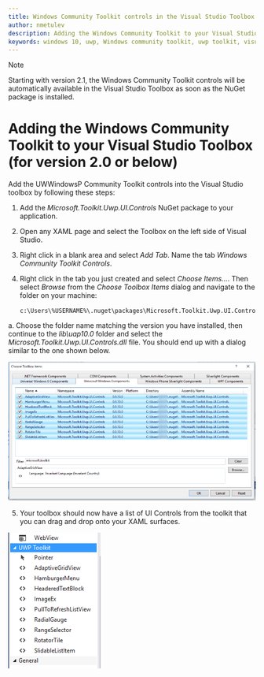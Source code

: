 ```yaml
---
title: Windows Community Toolkit controls in the Visual Studio Toolbox
author: nmetulev
description: Adding the Windows Community Toolkit to your Visual Studio Toolbox simplifies the development workflow with the Visual Studio designer 
keywords: windows 10, uwp, Windows community toolkit, uwp toolkit, visual studio, toolbox
---
```


> [!NOTE]
Starting with version 2.1, the Windows Community Toolkit controls will be automatically available in the Visual Studio Toolbox as soon as the NuGet package is installed.

# Adding the Windows Community Toolkit to your Visual Studio Toolbox (for version 2.0 or below)

Add the UWWindowsP Community Toolkit controls into the Visual Studio toolbox by following these steps:

1) Add the *Microsoft.Toolkit.Uwp.UI.Controls* NuGet package to your application. 

2) Open any XAML page and select the Toolbox on the left side of Visual Studio.

3) Right click in a blank area and select *Add Tab*.  Name the tab *Windows Community Toolkit Controls*.

4) Right click in the tab you just created and select *Choose Items...*.  Then select *Browse* from the *Choose Toolbox Items* dialog and navigate to the folder on your machine:

    ```
    c:\Users\%USERNAME%\.nuget\packages\Microsoft.Toolkit.Uwp.UI.Controls\
    ```

a.  Choose the folder name matching the version you have installed, then continue to the *lib\uap10.0* folder and select the *Microsoft.Toolkit.Uwp.UI.Controls.dll* file.  You should end up with a dialog similar to the one shown below.

![UI Toolbox Items](resources/images/choosetoolboxitems.png "Choose Toolbox Image")

5) Your toolbox should now have a list of UI Controls from the toolkit that you can drag and drop onto your XAML surfaces.

![Completed Toolbox Items](resources/images/toolboxfinal.png "Toolbox Final Image")


